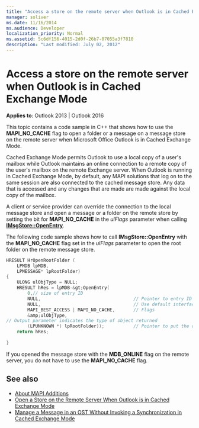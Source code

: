 ```yaml
---
title: "Access a store on the remote server when Outlook is in Cached Exchange Mode"
manager: soliver
ms.date: 11/16/2014
ms.audience: Developer
localization_priority: Normal
ms.assetid: 5c6df156-4015-2d0f-26b7-07055a3f7810
description: "Last modified: July 02, 2012"
---
```


# Access a store on the remote server when Outlook is in Cached Exchange Mode
 
**Applies to**: Outlook 2013 | Outlook 2016 
  
This topic contains a code sample in C++ that shows how to use the **MAPI_NO_CACHE** flag to open a folder or a message on a message store on the remote server when Microsoft Office Outlook is in Cached Exchange Mode. 
  
Cached Exchange Mode permits Outlook to use a local copy of a user's mailbox while Outlook maintains an online connection to a remote copy of the user's mailbox on the remote Exchange server. When Outlook is running in Cached Exchange Mode, by default, any MAPI solutions that log on to the same session are also connected to the cached message store. Any data that is accessed and any changes that are made are made against the local copy of the mailbox.
  
A client or service provider can override the connection to the local message store and open a message or a folder on the remote store by setting the bit for **MAPI_NO_CACHE** in the  *ulFlags*  parameter when calling **[IMsgStore::OpenEntry](imsgstore-openentry.md)**. 
  
The following code sample shows how to call **IMsgStore::OpenEntry** with the **MAPI_NO_CACHE** flag set in the  *ulFlags*  parameter to open the root folder on the remote message store. 
  
```cpp
HRESULT HrOpenRootFolder ( 
    LPMDB lpMDB, 
    LPMESSAGE* lpRootFolder) 
{ 
    ULONG ulObjType = NULL; 
    HRESULT hRes = lpMDB-&gt;OpenEntry( 
        0,// size of entry ID       
        NULL,                                   // Pointer to entry ID 
        NULL,                                   // Use default interface (IMAPIFolder) 
        MAPI_BEST_ACCESS | MAPI_NO_CACHE,       // Flags 
        &amp;ulObjType,
// Output parameter indicates the type of object returned 
        (LPUNKNOWN *) lpRootFolder));           // Pointer to put the opened folder in 
    return hRes; 
 
}
```

If you opened the message store with the **MDB_ONLINE** flag on the remote server, you do not have to use the **MAPI_NO_CACHE** flag. 
  
## See also

- [About MAPI Additions](about-mapi-additions.md)
- [Open a Store on the Remote Server When Outlook is in Cached Exchange Mode](how-to-open-store-on-remote-server-in-cached-exchange-mode.md)
- [Manage a Message in an OST Without Invoking a Synchronization in Cached Exchange Mode](how-to-manage-a-message-in-an-ost-without-invoking-a-synchronization.md)

